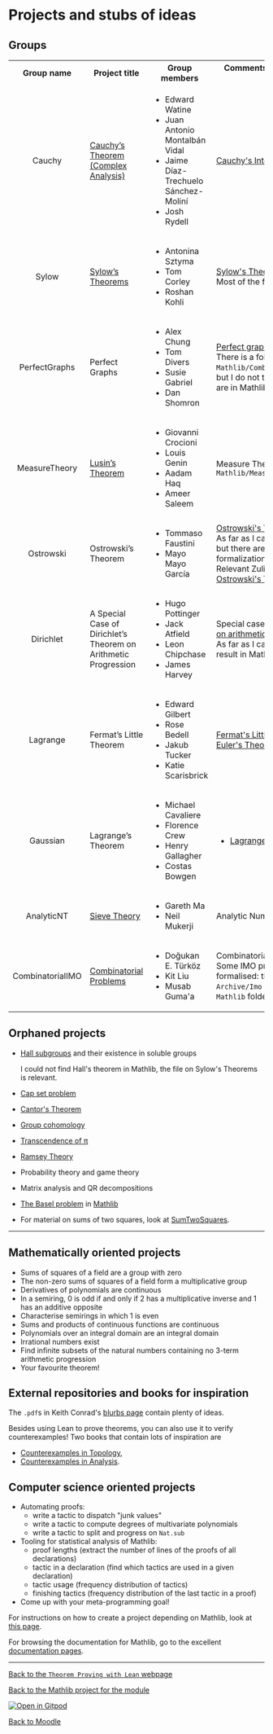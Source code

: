 #  Projects and stubs of ideas

##  Groups

<table><tbody>
<tr>
  <th align="center">
Group name
  </th>
  <th>
Project title
  </th>
  <th>
Group members
  </th>
  <th>
Comments and possible Mathlib reference
  </th>
</tr>

<tr>
  <td align="center">Cauchy
  </td>
  <td>
<a href="https://github.com/EdwardWatine/MA4N1">Cauchy’s Theorem (Complex Analysis)</a>
  </td>
  <td>
    <ul>
      <li>Edward Watine</li>
      <li>Juan Antonio Montalbán Vidal</li>
      <li>Jaime Dı́az-Trechuelo Sánchez-Molinı́</li>
      <li>Josh Rydell</li>
    </ul>
  </td>
  <td>
<a href="https://en.wikipedia.org/wiki/Cauchy%27s_integral_formula">Cauchy's Integral Formula</a> in <a href="https://leanprover-community.github.io/mathlib4_docs/find/?pattern=Complex.two_pi_I_inv_smul_circleIntegral_sub_inv_smul_of_differentiable_on_off_countable#doc">Mathlib</a>
  </td>
</tr>

<tr>
  <td align="center">Sylow
  </td>
  <td>
<a href="https://github.com/tom-corley/syl_thm_env">Sylow’s Theorems</a>
  </td>
  <td>
    <ul>
      <li>Antonina Sztyma</li>
      <li>Tom Corley</li>
      <li>Roshan Kohli</li>
    </ul>
  </td>
  <td>
<a href="https://en.wikipedia.org/wiki/Sylow_theorems">Sylow's Theorems</a> in <a href="https://leanprover-community.github.io/mathlib4_docs/find/?pattern=Sylow.exists_subgroup_card_pow_prime_le#doc">Mathlib</a>.<br />
Most of the file <a href="https://leanprover-community.github.io/mathlib4_docs/Mathlib/GroupTheory/Sylow.html">Sylow</a> is relevant.
  </td>
</tr>

<tr>
  <td align="center">PerfectGraphs
  </td>
  <td>
Perfect Graphs
  </td>
  <td>
    <ul>
      <li>Alex Chung</li>
      <li>Tom Divers</li>
      <li>Susie Gabriel</li>
      <li>Dan Shomron</li>
    </ul>
  </td>
  <td>
<a href="https://en.wikipedia.org/wiki/Perfect_graph">Perfect graphs</a> and examples.<br />
There is a folder <code>Mathlib/Combinatorics/SimpleGraph/</code>,
but I do not think that perfect graphs are in Mathlib.
  </td>
</tr>

<tr>
  <td align="center">MeasureTheory
  </td>
  <td>
<a href="https://github.com/AadamHaq/MA4N1-Theorem-Proving-with-Lean">Lusin’s Theorem</a>
  </td>
  <td>
    <ul>
      <li>Giovanni Crocioni</li>
      <li>Louis Genin</li>
      <li>Aadam Haq</li>
      <li>Ameer Saleem</li>
    </ul>
  </td>
  <td>
Measure Theory folder <code>Mathlib/MeasureTheory/</code>
  </td>
</tr>

<tr>
  <td align="center">Ostrowski
  </td>
  <td>
Ostrowski’s Theorem
  </td>
  <td>
    <ul>
      <li>Tommaso Faustini</li>
      <li>Mayo Mayo García</li>
    </ul>
  </td>
  <td>
<a href="https://en.wikipedia.org/wiki/Ostrowski%27s_theorem">Ostrowski's Theorem</a>.<br />
As far as I can tell, it is not in Mathlib, but there are some (possible) formalizations.<br />
Relevant Zulip chats:
<a href="https://leanprover.zulipchat.com/#narrow/stream/116395-maths/topic/Seminar.20--.20London.20Learning.20Lean/near/362025148">Link to LLL</a> and
<a href="https://leanprover.zulipchat.com/#narrow/stream/217875-Is-there-code-for-X.3F/topic/Ostrowski's.20theorem">Ostrowski's Theorem thread</a>
  </td>
</tr>

<tr>
  <td align="center">Dirichlet
  </td>
  <td>
A Special Case of Dirichlet’s Theorem on Arithmetic Progression
  </td>
  <td>
    <ul>
      <li>Hugo Pottinger</li>
      <li>Jack Atfield</li>
      <li>Leon Chipchase</li>
      <li>James Harvey</li>
    </ul>
  </td>
  <td>
Special case of <a href="https://en.wikipedia.org/wiki/Dirichlet%27s_theorem_on_arithmetic_progressions">Dirichlet's Theorem on arithmetic progressions</a>.<br />
As far as I can tell, there is no explicit result in Mathlib in this direction.
  </td>
</tr>

<tr>
  <td align="center">Lagrange
  </td>
  <td>
Fermat’s Little Theorem
  </td>
  <td>
    <ul>
      <li>Edward Gilbert</li>
      <li>Rose Bedell</li>
      <li>Jakub Tucker</li>
      <li>Katie Scarisbrick</li>
    </ul>
  </td>
  <td>
<a href="https://en.wikipedia.org/wiki/Fermat%27s_little_theorem">Fermat's Little Theorem</a> in <a href="https://leanprover-community.github.io/mathlib4_docs/find/?pattern=ZMod.pow_card#doc">Mathlib</a><br />
<a href="https://en.wikipedia.org/wiki/Euler%27s_theorem">Euler's Theorem</a> in <a href="https://leanprover-community.github.io/mathlib4_docs/find/?pattern=FiniteField.pow_card_sub_one_eq_one#doc">Mathlib</a>
  </td>
</tr>

<tr>
  <td align="center">Gaussian
  </td>
  <td>
Lagrange’s Theorem
  </td>
  <td>
    <ul>
      <li>Michael Cavaliere</li>
      <li>Florence Crew</li>
      <li>Henry Gallagher</li>
      <li>Costas Bowgen</li>
    </ul>
  </td>
  <td>
    <ul>
      <li><a href="https://en.wikipedia.org/wiki/Lagrange%27s_theorem_(group_theory)">Lagrange's Theorem</a> in <a href="https://leanprover-community.github.io/mathlib4_docs/find/?pattern=Subgroup.card_subgroup_dvd_card#doc">Mathlib</a></li>
    </ul>
  </td>
</tr>

<tr>
  <td align="center">AnalyticNT
  </td>
  <td>
<a href="https://github.com/grhkm21/LakeSeave">Sieve Theory</a>
  </td>
  <td>
    <ul>
      <li>Gareth Ma</li>
      <li>Neil Mukerji</li>
    </ul>
  </td>
  <td>
Analytic Number Theory
  </td>
</tr>

<tr>
  <td align="center">CombinatorialIMO
  </td>
  <td>
<a href="https://github.com/mgsium/102_comb_lean">Combinatorial Problems</a>
  </td>
  <td>
    <ul>
      <li>Doğukan E. Türköz</li>
      <li>Kit Liu</li>
      <li>Musab Guma'a</li>
    </ul>
  </td>
  <td>
Combinatorial IMO Problems.<br />
Some IMO problems have been formalised: they should all be in <code>Archive/Imo</code>
(*not* inside the <code>Mathlib</code> folder!)
  </td>
</tr>
</tbody></table>

##  Orphaned projects

* [Hall subgroups](https://en.wikipedia.org/wiki/Hall_subgroup) and their existence in soluble groups

  I could not find Hall's theorem in Mathlib, the file on Sylow's Theorems is relevant.
* [Cap set problem](https://en.wikipedia.org/wiki/Cap_set)
* [Cantor's Theorem](https://en.wikipedia.org/wiki/Cantor%27s_theorem)
* [Group cohomology](https://en.wikipedia.org/wiki/Group_cohomology)
* [Transcendence of &pi;](https://en.wikipedia.org/wiki/Lindemann%E2%80%93Weierstrass_theorem)
* [Ramsey Theory](https://en.wikipedia.org/wiki/Ramsey_theory)
* Probability theory and game theory
* Matrix analysis and QR decompositions
* [The Basel problem](wiki#Basel_problem) in [Mathlib](docs#hasSum_zeta_two)
* For material on sums of two squares, look at [SumTwoSquares](mlfile#NumberTheory/SumTwoSquares.html).

---

##  Mathematically oriented projects

* Sums of squares of a field are a group with zero
* The non-zero sums of squares of a field form a multiplicative group
* Derivatives of polynomials are continuous
* In a semiring, 0 is odd if and only if 2 has a multiplicative inverse and 1 has an additive opposite
* Characterise semirings in which 1 is even
* Sums and products of continuous functions are continuous
* Polynomials over an integral domain are an integral domain
* Irrational numbers exist
* Find infinite subsets of the natural numbers containing no 3-term arithmetic progression
* Your favourite theorem!

##  External repositories and books for inspiration

The `.pdf`s in Keith Conrad's [blurbs page](https://kconrad.math.uconn.edu/blurbs/) contain plenty of ideas.

Besides using Lean to prove theorems, you can also use it to verify counterexamples!
Two books that contain lots of inspiration are
* [Counterexamples in Topology](https://link.springer.com/book/10.1007/978-1-4612-6290-9),
* [Counterexamples in Analysis](https://faculty.ksu.edu.sa/sites/default/files/_olmsted_1.pdf).

##  Computer science oriented projects

* Automating proofs:
  * write a tactic to dispatch "junk values"
  * write a tactic to compute degrees of multivariate polynomials
  * write a tactic to split and progress on `Nat.sub`
* Tooling for statistical analysis of Mathlib:
  * proof lengths (extract the number of lines of the proofs of all declarations)
  * tactic in a declaration (find which tactics are used in a given declaration)
  * tactic usage (frequency distribution of tactics)
  * finishing tactics (frequency distribution of the last tactic in a proof)
* Come up with your meta-programming goal!

For instructions on how to create a project depending on Mathlib, look at [this page](instructions_for_new_project).

For browsing the documentation for Mathlib, go to the excellent [documentation pages](https://leanprover-community.github.io/mathlib4_docs/).

---

[Back to the `Theorem Proving with Lean` webpage](https://adomani.github.io/Syllabus/MA4N1/toc)

[Back to the Mathlib project for the module](https://github.com/adomani/MA4N1_2023)

[![Open in Gitpod](https://gitpod.io/button/open-in-gitpod.svg)](https://gitpod.io/#https://github.com/adomani/MA4N1_2023)

[Back to Moodle](https://moodle.warwick.ac.uk/course/view.php?id=58287#section-0)
